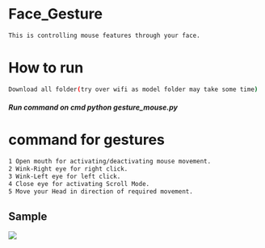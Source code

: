 # Face_Gesture
```bash
This is controlling mouse features through your face.
```
# How to run
```bash
Download all folder(try over wifi as model folder may take some time)
```
##### Run command on cmd  python gesture_mouse.py


# command for gestures
```bash
1 Open mouth for activating/deactivating mouse movement.
2 Wink-Right eye for right click.
3 Wink-Left eye for left click.
4 Close eye for activating Scroll Mode.
5 Move your Head in direction of required movement.
```
## Sample
![](https://github.com/bansal-dhruv/Face_Gesture/blob/master/Sample/example.gif)





